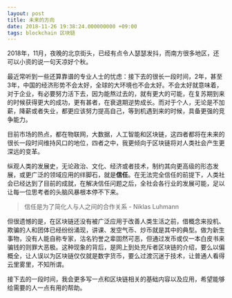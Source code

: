 ```yaml
---
layout: post
title: 未来的方向
date: 2018-11-26 19:38:24.000000000 +09:00
tags: blockchain 区块链
---
```


2018年，11月，夜晚的北京街头，已经有点令人瑟瑟发抖，而南方很多地区，还可以小资的说一句天凉好个秋。

最近常听到一些还算靠谱的专业人士的忧虑：接下去的很长一段时间，2年，甚至3年，中国的经济形势不会太好，全球的大环境也不会太好。不会太好就意味着，对于企业，有必要努力活下去，因为能熬过去的，就有更大的可能，在复苏期到来的时候获得更大的成功，更有甚者，在衰退期逆势成长。而对于个人，无论是不加薪，降薪或者失业，都更应该努力提高自己，等到机遇到来的时候，具备更强的竞争能力。

目前市场的热点，都在物联网，大数据，人工智能和区块链，这四者都将在未来的很长一段时间维持风口的地位，四者之中，我更倾向于区块链将对人类社会产生更深远的变革。

纵观人类的发展史，无论政治、文化、经济或者技术，制约其向更高级的形态发展，或更广泛的领域应用的绊脚石，就是**信任**。在无法完全信任的前提下，人类社会已经达到了目前的成就，在解决信任问题之后，全社会各行业的发展可能，足以让每一位思考者的头脑风暴根本停不下来。
 
> 信任是为了简化人与人之间的合作关系 - Niklas Luhmann

但很遗憾的是，在区块链还没有被广泛应用于改善人类生活之前，借概念来投机、欺骗的人和团体已经纷纷涌现，讲课、发空气币、炒币就是其中的典型。做为新生事物，没有人能自称专家，沽名钓誉之辈固然可恶，但通过发币或仅一本白皮书来骗钱的则罪大恶极。这种现象的背后，是网上到处充斥者区块链的介绍，要么以偏概全，让人误以为区块链仅仅就是数字货币，要么过渡沉迷于技术，让普通人看得云里雾里，不知所谓。

接下去的一段时间，我会更多写一点和区块链相关的基础内容以及应用，希望能够给需要的人一点有用的帮助。